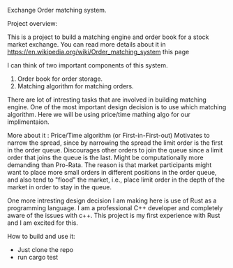 Exchange Order matching system.

Project overview:
  
  This is a project to build a matching engine and order book for a stock market exchange.
  You can read more details about it in https://en.wikipedia.org/wiki/Order_matching_system this page
  
  I can think of two important components of this system.
  1. Order book for order storage.
  2. Matching algorithm for matching orders.
  
  There are lot of intresting tasks that are involved in building matching engine.
  One of the most important design decision is to use which matching algorithm.
  Here we will be using price/time mathing algo for our implimentaion.
  
  More about it :
  Price/Time algorithm (or First-in-First-out)
  Motivates to narrow the spread, since by narrowing the spread the limit order is the first in the order queue.
  Discourages other orders to join the queue since a limit order that joins the queue is the last.
  Might be computationally more demanding than Pro-Rata. 
  The reason is that market participants might want to place more small orders in different positions in the order queue, and also tend to "flood" the market, i.e., place limit order in the depth of the market in order to stay in the queue.
  
  One more intresting design decision I am making here is use of Rust as a programming language.
  I am a professional C++ developer and completely aware of the issues with c++.
  This project is my first experience with Rust and I am excited for this.

How to build and use it:
  - Just clone the repo
  - run cargo test
